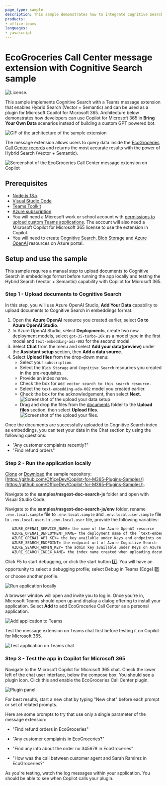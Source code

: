 ```yaml
---
page_type: sample
description: This sample demonstrates how to integrate Cognitive Search in a Teams message extension to enable Hybrid Search (Vector + Semantic) and use the message extension as a plugin in Microsoft Copilot for Microsoft 365.
products:
- office-teams
languages:
- javascript
---
```


# EcoGroceries Call Center message extension with Cognitive Search sample

![License.](https://img.shields.io/badge/license-MIT-green.svg)

This sample implements Cognitive Search with a Teams message extension that enables Hybrid Search (Vector + Semantic) and can be used as a plugin for Microsoft Copilot for Microsoft 365. Architecture below demonstrates how developers can use Copilot for Microsoft 365 in **Bring Your Own Data** scenarios instead of building a custom GPT powered bot.

![GIF of the architecture of the sample extension](./assets/byod-copilot.gif)

The message extension allows users to query data inside the [EcoGroceries Call Center records](./documents) and returns the most accurate results with the power of Hybrid Search (Vector + Semantic).

![Screenshot of the EcoGroceries Call Center message extension on Copilot](./assets/ecogroceries-copilot.png)

## Prerequisites

- [Node.js 18.x](https://nodejs.org/download/release/v18.18.2/)
- [Visual Studio Code](https://code.visualstudio.com/)
- [Teams Toolkit](https://marketplace.visualstudio.com/items?itemName=TeamsDevApp.ms-teams-vscode-extension)
- [Azure subscription](https://portal.azure.com)
- You will need a Microsoft work or school account with [permissions to upload custom Teams applications](https://learn.microsoft.com/microsoftteams/platform/concepts/build-and-test/prepare-your-o365-tenant#enable-custom-teams-apps-and-turn-on-custom-app-uploading). The account will also need a Microsoft Copilot for Microsoft 365 license to use the extension in Copilot.
- You will need to create [Cognitive Search](https://learn.microsoft.com/en-us/azure/search/search-create-service-portal), [Blob Storage](https://learn.microsoft.com/en-us/azure/storage/blobs/storage-quickstart-blobs-portal) and [Azure OpenAI](https://learn.microsoft.com/en-us/azure/ai-services/openai/how-to/create-resource?pivots=web-portal) resources on Azure portal.

## Setup and use the sample

This sample requires a manual step to upload documents to Cognitive Search in embeddings format before running the app locally and testing the Hybrid Search (Vector + Semantic) capability with Copilot for Microsoft 365.

### Step 1 - Upload documents to Cognitive Search

In this step, you will use Azure OpenAI Studio, **Add Your Data** capability to upload documents to Cognitive Search in embeddings format.
   1. Open the **Azure OpenAI** resource you created earlier, select **Go to Azure OpenAI Studio**.
   1. In Azure OpenAI Studio, select **Deployments**, create  two new deployment models, select `gpt-35-turbo-16k` as a model type in the first model and `text-embedding-ada-002` for the second model.
   1. Select **Chat** from the menu and select **Add your data(preview)** under the **Assistant setup** section, then **Add a data source**.
   1. Select **Upload files** from the drop-down menu:
      - Select your `subscription`.
      - Select the `Blob Storage` and `Cognitive Search` resources you created in the pre-requisites.
      - Provide an index name.
      - Check the box for `Add vector search to this search resource.`
      - Select the `text-embedding-ada-002` model you created earlier.
      - Check the box for the acknowledgement, then select **Next**.
      ![Screenshot of the upload your data setup](./assets/upload-your-data-setup.png)
      - Drag and drop the files from the [documents](./documents) folder to the **Upload files** section, then select **Upload files**.
      ![Screenshot of the upload your files](./assets/upload-your-data.png).

Once the documents are successfully uploaded to Cognitive Search index as embeddings, you can test your data in the Chat section by using the following questions:
   - "Any customer complaints recently?"
   - "Find refund orders"

### Step 2 - Run the application locally

[Clone](https://github.com/OfficeDev/Copilot-for-M365-Plugins-Samples.git) or [Download](https://github.com/OfficeDev/Copilot-for-M365-Plugins-Samples.git) the sample repository:  [https://github.com/OfficeDev/Copilot-for-M365-Plugins-Samples/](https://github.com/OfficeDev/Copilot-for-M365-Plugins-Samples/).

Navigate to the **samples/msgext-doc-search-js** folder and open with Visual Studio Code.

Navigate to the **samples/msgext-doc-search-js/env** folder, rename `.env.local.sample` file to `.env.local.sample` and `.env.local.user.sample` file to `.env.local.user`. In `.env.local.user` file, provide the following variables: 
   ```txt
      AZURE_OPENAI_SERVICE_NAME= the name of the Azure OpenAI resource 
      AZURE_OPENAI_DEPLOYMENT_NAME= the deployment name of the `text-embedding-ada-002` model
      AZURE_OPENAI_API_KEY= the key available under Keys and endpoints on Azure OpenAI resource
      AZURE_SEARCH_ENDPOINT= the endpoint url of Azure Cognitive Search
      AZURE_SEARCH_ADMIN_KEY= the admin key available under Keys on Azure Cognitive Search resource
      AZURE_SEARCH_INDEX_NAME= the index name created when uploading documents
   ```
Click F5 to start debugging, or click the start button 1️⃣. You will have an opportunity to select a debugging profile; select Debug in Teams (Edge) 2️⃣ or choose another profile.

![Run application locally](../msgext-northwind-inventory-ts/lab/images/02-02-Run-Project-01.png)

A browser window will open and invite you to log in. Once you're in, Microsoft Teams should open up and display a dialog offering to install your application. Select **Add** to add EcoGroceries Call Center as a personal application.

![Add application to Teams](./assets/ecogroceries-add.png)

Test the message extension on Teams chat first before testing it on Copilot for Microsoft 365.

![Test application on Teams chat](./assets/teams-test.png)

### Step 3 - Test the app in Copilot for Microsoft 365
Navigate to the Microsoft Copilot for Microsoft 365 chat. Check the lower left of the chat user interface, below the compose box. You should see a plugin icon. Click this and enable the EcoGroceries Call Center plugin.

![Plugin panel](./assets/copilot-enable.png)

For best results, start a new chat by typing "New chat" before each prompt or set of related prompts.

Here are some prompts to try that use only a single parameter of the message extension:

* "Find refund orders in EcoGroceries"

* "Any customer complaints in EcoGroceries?"

* "Find any info about the order no 345678 in EcoGroceries"

* "How was the call between customer agent and Sarah Ramirez in EcoGroceries?"

As you're testing, watch the log messages within your application. You should be able to see when Copilot calls your plugin.
